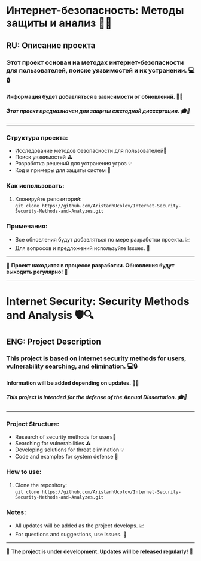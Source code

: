 # Интернет-безопасность: Методы защиты и анализ 🔐🌐

## RU: Описание проекта

### Этот проект основан на методах интернет-безопасности для пользователей, поиске уязвимостей и их устранении. 💻🔒

#### Информация будет добавляться в зависимости от обновлений. 📅✨

##### Этот проект предназначен для защиты ежегодной диссертации. 🎓📜

---

### Структура проекта:
- Исследование методов безопасности для пользователей🔑
- Поиск уязвимостей ⚠️
- Разработка решений для устранения угроз 💡
- Код и примеры для защиты систем 🚀

### Как использовать:
1. Клонируйте репозиторий:  
   `git clone https://github.com/AristarhUcolov/Internet-Security-Security-Methods-and-Analyzes.git`

### Примечания:
- Все обновления будут добавляться по мере разработки проекта. 📈
- Для вопросов и предложений используйте Issues. 📝

---

🔧 **Проект находится в процессе разработки. Обновления будут выходить регулярно!** 🚀


---

# Internet Security: Security Methods and Analysis 🛡️🔍

## ENG: Project Description

### This project is based on internet security methods for users, vulnerability searching, and elimination. 💻🔒

#### Information will be added depending on updates. 📅✨

##### This project is intended for the defense of the Annual Dissertation. 🎓📜

---

### Project Structure:
- Research of security methods for users🔑
- Searching for vulnerabilities ⚠️
- Developing solutions for threat elimination 💡
- Code and examples for system defense 🚀

### How to use:
1. Clone the repository:  
   `git clone https://github.com/AristarhUcolov/Internet-Security-Security-Methods-and-Analyzes.git`

### Notes:
- All updates will be added as the project develops. 📈
- For questions and suggestions, use Issues. 📝

---

🔧 **The project is under development. Updates will be released regularly!** 🚀
